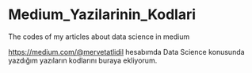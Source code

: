 # Medium_Yazilarinin_Kodlari
The codes of my articles about data science in medium

https://medium.com/@mervetatlidil hesabımda Data Science konusunda yazdığım yazıların kodlarını buraya ekliyorum.
